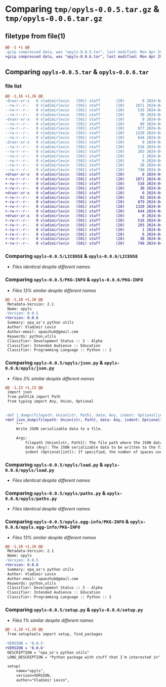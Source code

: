# Comparing `tmp/opyls-0.0.5.tar.gz` & `tmp/opyls-0.0.6.tar.gz`

## filetype from file(1)

```diff
@@ -1 +1 @@
-gzip compressed data, was "opyls-0.0.5.tar", last modified: Mon Apr 29 06:15:43 2024, max compression
+gzip compressed data, was "opyls-0.0.6.tar", last modified: Mon Apr 29 06:17:04 2024, max compression
```

## Comparing `opyls-0.0.5.tar` & `opyls-0.0.6.tar`

### file list

```diff
@@ -1,16 +1,16 @@
-drwxr-xr-x   0 vladimirlevin   (501) staff       (20)        0 2024-04-29 06:15:43.281986 opyls-0.0.5/
--rw-r--r--   0 vladimirlevin   (501) staff       (20)     1071 2024-04-29 04:55:51.000000 opyls-0.0.5/LICENSE
--rw-r--r--   0 vladimirlevin   (501) staff       (20)      516 2024-04-29 06:15:43.281792 opyls-0.0.5/PKG-INFO
--rw-r--r--   0 vladimirlevin   (501) staff       (20)       30 2024-04-29 04:55:51.000000 opyls-0.0.5/README.md
-drwxr-xr-x   0 vladimirlevin   (501) staff       (20)        0 2024-04-29 06:15:43.281189 opyls-0.0.5/opyls/
--rw-r--r--   0 vladimirlevin   (501) staff       (20)       80 2024-04-29 06:08:36.000000 opyls-0.0.5/opyls/__init__.py
--rw-r--r--   0 vladimirlevin   (501) staff       (20)      877 2024-04-29 06:15:19.000000 opyls-0.0.5/opyls/json.py
--rw-r--r--   0 vladimirlevin   (501) staff       (20)     1320 2024-04-29 06:15:12.000000 opyls-0.0.5/opyls/load.py
--rw-r--r--   0 vladimirlevin   (501) staff       (20)      644 2024-04-29 06:15:06.000000 opyls-0.0.5/opyls/paths.py
-drwxr-xr-x   0 vladimirlevin   (501) staff       (20)        0 2024-04-29 06:15:43.281602 opyls-0.0.5/opyls.egg-info/
--rw-r--r--   0 vladimirlevin   (501) staff       (20)      516 2024-04-29 06:15:43.000000 opyls-0.0.5/opyls.egg-info/PKG-INFO
--rw-r--r--   0 vladimirlevin   (501) staff       (20)      203 2024-04-29 06:15:43.000000 opyls-0.0.5/opyls.egg-info/SOURCES.txt
--rw-r--r--   0 vladimirlevin   (501) staff       (20)        1 2024-04-29 06:15:43.000000 opyls-0.0.5/opyls.egg-info/dependency_links.txt
--rw-r--r--   0 vladimirlevin   (501) staff       (20)        6 2024-04-29 06:15:43.000000 opyls-0.0.5/opyls.egg-info/top_level.txt
--rw-r--r--   0 vladimirlevin   (501) staff       (20)       38 2024-04-29 06:15:43.282023 opyls-0.0.5/setup.cfg
--rw-r--r--   0 vladimirlevin   (501) staff       (20)      748 2024-04-29 06:15:41.000000 opyls-0.0.5/setup.py
+drwxr-xr-x   0 vladimirlevin   (501) staff       (20)        0 2024-04-29 06:17:04.578442 opyls-0.0.6/
+-rw-r--r--   0 vladimirlevin   (501) staff       (20)     1071 2024-04-29 04:55:51.000000 opyls-0.0.6/LICENSE
+-rw-r--r--   0 vladimirlevin   (501) staff       (20)      516 2024-04-29 06:17:04.578212 opyls-0.0.6/PKG-INFO
+-rw-r--r--   0 vladimirlevin   (501) staff       (20)       30 2024-04-29 04:55:51.000000 opyls-0.0.6/README.md
+drwxr-xr-x   0 vladimirlevin   (501) staff       (20)        0 2024-04-29 06:17:04.577033 opyls-0.0.6/opyls/
+-rw-r--r--   0 vladimirlevin   (501) staff       (20)       93 2024-04-29 06:16:42.000000 opyls-0.0.6/opyls/__init__.py
+-rw-r--r--   0 vladimirlevin   (501) staff       (20)      879 2024-04-29 06:16:46.000000 opyls-0.0.6/opyls/json.py
+-rw-r--r--   0 vladimirlevin   (501) staff       (20)     1320 2024-04-29 06:15:12.000000 opyls-0.0.6/opyls/load.py
+-rw-r--r--   0 vladimirlevin   (501) staff       (20)      644 2024-04-29 06:15:06.000000 opyls-0.0.6/opyls/paths.py
+drwxr-xr-x   0 vladimirlevin   (501) staff       (20)        0 2024-04-29 06:17:04.577751 opyls-0.0.6/opyls.egg-info/
+-rw-r--r--   0 vladimirlevin   (501) staff       (20)      516 2024-04-29 06:17:04.000000 opyls-0.0.6/opyls.egg-info/PKG-INFO
+-rw-r--r--   0 vladimirlevin   (501) staff       (20)      203 2024-04-29 06:17:04.000000 opyls-0.0.6/opyls.egg-info/SOURCES.txt
+-rw-r--r--   0 vladimirlevin   (501) staff       (20)        1 2024-04-29 06:17:04.000000 opyls-0.0.6/opyls.egg-info/dependency_links.txt
+-rw-r--r--   0 vladimirlevin   (501) staff       (20)        6 2024-04-29 06:17:04.000000 opyls-0.0.6/opyls.egg-info/top_level.txt
+-rw-r--r--   0 vladimirlevin   (501) staff       (20)       38 2024-04-29 06:17:04.578482 opyls-0.0.6/setup.cfg
+-rw-r--r--   0 vladimirlevin   (501) staff       (20)      748 2024-04-29 06:17:01.000000 opyls-0.0.6/setup.py
```

### Comparing `opyls-0.0.5/LICENSE` & `opyls-0.0.6/LICENSE`

 * *Files identical despite different names*

### Comparing `opyls-0.0.5/PKG-INFO` & `opyls-0.0.6/PKG-INFO`

 * *Files 13% similar despite different names*

```diff
@@ -1,10 +1,10 @@
 Metadata-Version: 2.1
 Name: opyls
-Version: 0.0.5
+Version: 0.0.6
 Summary: opa_oz's python utils
 Author: Vladimir Levin
 Author-email: opaozhub@gmail.com
 Keywords: python,utils
 Classifier: Development Status :: 3 - Alpha
 Classifier: Intended Audience :: Education
 Classifier: Programming Language :: Python :: 2
```

### Comparing `opyls-0.0.5/opyls/json.py` & `opyls-0.0.6/opyls/json.py`

 * *Files 3% similar despite different names*

```diff
@@ -1,13 +1,13 @@
 import json
 from pathlib import Path
 from typing import Any, Union, Optional
 
 
-def j_dumps(filepath: Union[str, Path], data: Any, indent: Optional[int] = None) -> Union[str, Path]:
+def json_dump(filepath: Union[str, Path], data: Any, indent: Optional[int] = None) -> Union[str, Path]:
     """
     Write JSON serializable data to a file.
 
     Args:
         filepath (Union[str, Path]): The file path where the JSON data will be written.
         data (Any): The JSON serializable data to be written to the file.
         indent (Optional[int]): If specified, the number of spaces used for indentation.
```

### Comparing `opyls-0.0.5/opyls/load.py` & `opyls-0.0.6/opyls/load.py`

 * *Files identical despite different names*

### Comparing `opyls-0.0.5/opyls/paths.py` & `opyls-0.0.6/opyls/paths.py`

 * *Files identical despite different names*

### Comparing `opyls-0.0.5/opyls.egg-info/PKG-INFO` & `opyls-0.0.6/opyls.egg-info/PKG-INFO`

 * *Files 13% similar despite different names*

```diff
@@ -1,10 +1,10 @@
 Metadata-Version: 2.1
 Name: opyls
-Version: 0.0.5
+Version: 0.0.6
 Summary: opa_oz's python utils
 Author: Vladimir Levin
 Author-email: opaozhub@gmail.com
 Keywords: python,utils
 Classifier: Development Status :: 3 - Alpha
 Classifier: Intended Audience :: Education
 Classifier: Programming Language :: Python :: 2
```

### Comparing `opyls-0.0.5/setup.py` & `opyls-0.0.6/setup.py`

 * *Files 1% similar despite different names*

```diff
@@ -1,10 +1,10 @@
 from setuptools import setup, find_packages
 
-VERSION = '0.0.5'
+VERSION = '0.0.6'
 DESCRIPTION = "opa_oz's python utils"
 LONG_DESCRIPTION = "Python package with stuff that I'm interested in"
 
 setup(
     name="opyls",
     version=VERSION,
     author="Vladimir Levin",
```

